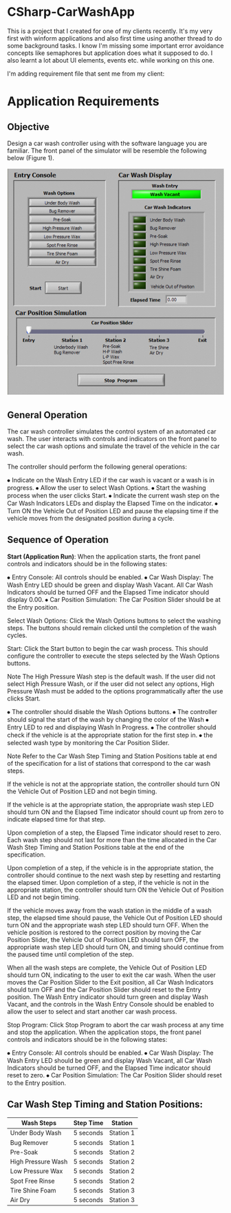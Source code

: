 # CSharp-CarWashApp

This is a project that I created for one of my clients recently. It's my very first with winform applications and also first time using another thread to do some background tasks. I know I'm missing some important error avoidance concepts like semaphores but application does what it supposed to do. I also learnt a lot about UI elements, events etc. while working on this one.

I'm adding requirement file that sent me from my client:



# Application Requirements


## Objective

Design a car wash controller using with the software language you are familiar.  The front panel of the simulator will be resemble the following below (Figure 1). 

![](Figure_1.png)


## General Operation

The car wash controller simulates the control system of an automated car wash. The user
interacts with controls and indicators on the front panel to select the car wash options and
simulate the travel of the vehicle in the car wash.

The controller should perform the following general operations:

⦁	Indicate on the Wash Entry LED if the car wash is vacant or a wash is in progress.
⦁	Allow the user to select Wash Options.
⦁	Start the washing process when the user clicks Start.
⦁	Indicate the current wash step on the Car Wash Indicators LEDs and display the Elapsed Time on the indicator.
⦁	Turn ON the Vehicle Out of Position LED and pause the elapsing time if the vehicle
moves from the designated position during a cycle.


## Sequence of Operation
**Start (Application Run)**: When the application starts, the front panel controls and
indicators should be in the following states:

⦁	Entry Console: All controls should be enabled.
⦁	Car Wash Display: The Wash Entry LED should be green and display Wash
Vacant. All Car Wash Indicators should be turned OFF and the Elapsed
Time indicator should display 0.00.
⦁	Car Position Simulation: The Car Position Slider should be at the Entry
position.

Select Wash Options: Click the Wash Options buttons to select the washing steps. The
buttons should remain clicked until the completion of the wash cycles.

Start: Click the Start button to begin the car wash process. This should configure the
controller to execute the steps selected by the Wash Options buttons.

Note The High Pressure Wash step is the default wash. If the user did not select High
Pressure Wash, or if the user did not select any options, High Pressure Wash must be
added to the options programmatically after the use clicks Start.

⦁	The controller should disable the Wash Options buttons.
⦁	The controller should signal the start of the wash by changing the color of the Wash
⦁	Entry LED to red and displaying Wash In Progress.
⦁	The controller should check if the vehicle is at the appropriate station for the first step in.
⦁	the selected wash type by monitoring the Car Position Slider.

Note Refer to the Car Wash Step Timing and Station Positions table at end of the
specification for a list of stations that correspond to the car wash steps.

If the vehicle is not at the appropriate station, the controller should turn ON the Vehicle
Out of Position LED and not begin timing.

If the vehicle is at the appropriate station, the appropriate wash step LED should turn ON
and the Elapsed Time indicator should count up from zero to indicate elapsed time for
that step.

Upon completion of a step, the Elapsed Time indicator should reset to zero.
Each wash step should not last for more than the time allocated in the Car Wash Step
Timing and Station Positions table at the end of the specification.

Upon completion of a step, if the vehicle is in the appropriate station, the controller
should continue to the next wash step by resetting and restarting the elapsed timer.
Upon completion of a step, if the vehicle is not in the appropriate station, the controller
should turn ON the Vehicle Out of Position LED and not begin timing.

If the vehicle moves away from the wash station in the middle of a wash step, the elapsed
time should pause, the Vehicle Out of Position LED should turn ON and the appropriate
wash step LED should turn OFF. When the vehicle position is restored to the correct
position by moving the Car Position Slider, the Vehicle Out of Position LED should
turn OFF, the appropriate wash step LED should turn ON, and timing should continue
from the paused time until completion of the step.

When all the wash steps are complete, the Vehicle Out of Position LED should turn ON,
indicating to the user to exit the car wash. When the user moves the Car Position Slider
to the Exit position, all Car Wash Indicators should turn OFF and the Car Position
Slider should reset to the Entry position. The Wash Entry indicator should turn green
and display Wash Vacant, and the controls in the Wash Entry Console should be
enabled to allow the user to select and start another car wash process.

Stop Program: Click Stop Program to abort the car wash process at any time and stop
the application. When the application stops, the front panel controls and indicators should
be in the following states:

⦁	Entry Console: All controls should be enabled.
⦁	Car Wash Display: The Wash Entry LED should be green and display Wash Vacant,
all Car Wash Indicators should be turned OFF, and the Elapsed Time indicator should
reset to zero.
⦁	Car Position Simulation: The Car Position Slider should reset to the Entry position.

## Car Wash Step Timing and Station Positions:

| Wash Steps         | Step Time | Station   |
|--------------------|-----------|-----------|
| Under Body Wash    | 5 seconds | Station 1 |
| Bug Remover        | 5 seconds | Station 1 |
| Pre-Soak           | 5 seconds | Station 2 |
| High Pressure Wash | 5 seconds | Station 2 |
| Low Pressure Wax   | 5 seconds | Station 2 |
| Spot Free Rinse    | 5 seconds | Station 2 |
| Tire Shine Foam    | 5 seconds | Station 3 |
| Air Dry            | 5 seconds | Station 3 |
